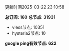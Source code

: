 更新时间2025-03-22 23:10:58

**总订阅: 160**
**总节点: 31931**
- vless节点: 10351
- hysteria2节点: 10

**google ping有效节点: 622**
